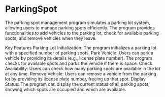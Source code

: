 # ParkingSpot
The parking spot management program simulates a parking lot system, allowing users to manage parking spots efficiently. The program provides functionalities to add vehicles to the parking lot, check for available parking spots, and remove vehicles when they leave.

Key Features
Parking Lot Initialization: The program initializes a parking lot with a specified number of parking spots.
Park Vehicle: Users can park a vehicle by providing its details (e.g., license plate number). The program checks for available spots and parks the vehicle if there is space.
Check Availability: Users can check how many parking spots are available in the lot at any time.
Remove Vehicle: Users can remove a vehicle from the parking lot by providing its license plate number, freeing up that spot.
Display Status: The program can display the current status of all parking spots, showing which spots are occupied and which are available.
